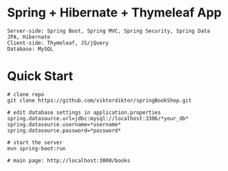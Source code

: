 # Spring + Hibernate + Thymeleaf App
    Server-side: Spring Boot, Spring MVC, Spring Security, Spring Data JPA, Hibernate
    Client-side: Thymeleaf, JS/jQuery
    Database: MySQL
# Quick Start
    # clone repo
    git clone https://github.com/viktordiktor/springBookShop.git

    # edit database settings in application.properties
    spring.datasource.url=jdbc:mysql://localhost:3306/*your_db*
    spring.datasource.username=*username*
    spring.datasource.password=*password*
    
    # start the server
    mvn spring-boot:run
    
    # main page: http://localhost:3000/books